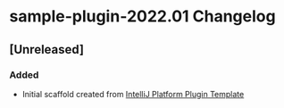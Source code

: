<!-- Keep a Changelog guide -> https://keepachangelog.com -->

# sample-plugin-2022.01 Changelog

## [Unreleased]
### Added
- Initial scaffold created from [IntelliJ Platform Plugin Template](https://github.com/JetBrains/intellij-platform-plugin-template)
